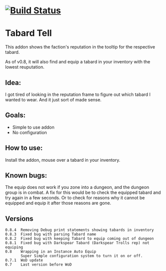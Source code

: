 [![Build Status](https://travis-ci.org/opussf/TabardTell.svg?branch=master)](https://travis-ci.org/opussf/TabardTell)
=====

Tabard Tell
=====

This addon shows the faction's reputation in the tooltip for the respective tabard.

As of v0.8, it will also find and equip a tabard in your inventory with the lowest reuputation.

## Idea:
I got tired of looking in the reputation frame to figure out which tabard I wanted to wear.
And it just sort of made sense.

## Goals:
* Simple to use addon
* No configuration

## How to use:
Install the addon, mouse over a tabard in your inventory.

## Known bugs:
The equip does not work if you zone into a dungeon, and the dungeon group is in combat.
A fix for this would be to check the equipped tabard and try again in a few seconds.
Or to check for reasons why it cannot be equipped and equip it after those reasons are gone.

## Versions
```
0.8.4  Removing Debug print statements showing tabards in inventory
0.8.3  Fixed bug with parsing Tabard name
0.8.2  Fixed bug with keeping Tabard to equip coming out of dungeon
0.8.1  Fixed bug with Darkspear Tabard (Darkspear Trolls rep) not equiping
0.8    Wrapping in an Instance Auto Equip
       Super Simple configuration system to turn it on or off.
0.7.1  WoD update
0.7    Last version before WoD

